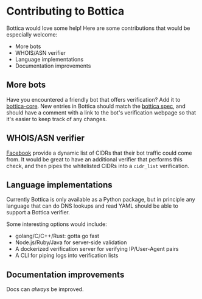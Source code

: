 # Contributing to Bottica

Bottica would love some help! Here are some contributions that would be
especially welcome:

* More bots
* WHOIS/ASN verifier
* Language implementations
* Documentation improvements

## More bots

Have you encountered a friendly bot that offers verification? Add it to
[bottica-core](./core). New entries in Bottica should match the
[bottica spec](./core/README.md), and should have a comment with a link
to the bot's verification webpage so that it's easier to keep track of
any changes.

## WHOIS/ASN verifier

[Facebook](https://developers.facebook.com/docs/sharing/webmasters/crawler/)
provide a dynamic list of CIDRs that their bot traffic could come from.
It would be great to have an additional verifier that performs this
check, and then pipes the whitelisted CIDRs into a `cidr_list`
verification.

## Language implementations

Currently Bottica is only available as a Python package, but
in principle any language that can do DNS lookups and read YAML should
be able to support a Bottica verifier.

Some interesting options would include:

* golang/C/C++/Rust: gotta go fast
* Node.js/Ruby/Java for server-side validation
* A dockerized verification server for verifying IP/User-Agent pairs
* A CLI for piping logs into verification lists

## Documentation improvements

Docs can _always_ be improved.
